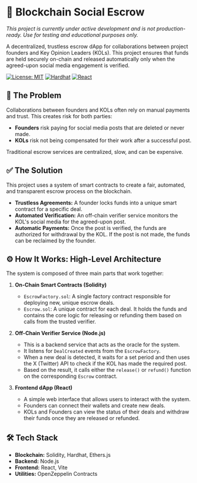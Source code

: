 # 🚀 Blockchain Social Escrow

*This project is currently under active development and is not production-ready. Use for testing and educational purposes only.*

A decentralized, trustless escrow dApp for collaborations between project founders and Key Opinion Leaders (KOLs). This project ensures that funds are held securely on-chain and released automatically only when the agreed-upon social media engagement is verified.

[![License: MIT](https://img.shields.io/badge/License-MIT-yellow.svg)](https://opensource.org/licenses/MIT)
[![Hardhat](https://img.shields.io/badge/Built%20with-Hardhat-ffdb70.svg)](https://hardhat.org/)
[![React](https://img.shields.io/badge/UI-React-61DAFB.svg)](https://reactjs.org/)

## 🎯 The Problem

Collaborations between founders and KOLs often rely on manual payments and trust. This creates risk for both parties:
-   **Founders** risk paying for social media posts that are deleted or never made.
-   **KOLs** risk not being compensated for their work after a successful post.

Traditional escrow services are centralized, slow, and can be expensive.

## ✅ The Solution

This project uses a system of smart contracts to create a fair, automated, and transparent escrow process on the blockchain.

-   **Trustless Agreements:** A founder locks funds into a unique smart contract for a specific deal.
-   **Automated Verification:** An off-chain verifier service monitors the KOL's social media for the agreed-upon post.
-   **Automatic Payments:** Once the post is verified, the funds are authorized for withdrawal by the KOL. If the post is not made, the funds can be reclaimed by the founder.

## ⚙️ How It Works: High-Level Architecture

The system is composed of three main parts that work together:

1.  **On-Chain Smart Contracts (Solidity)**
    -   `EscrowFactory.sol`: A single factory contract responsible for deploying new, unique escrow deals.
    -   `Escrow.sol`: A unique contract for each deal. It holds the funds and contains the core logic for releasing or refunding them based on calls from the trusted verifier.

2.  **Off-Chain Verifier Service (Node.js)**
    -   This is a backend service that acts as the oracle for the system.
    -   It listens for `DealCreated` events from the `EscrowFactory`.
    -   When a new deal is detected, it waits for a set period and then uses the X (Twitter) API to check if the KOL has made the required post.
    -   Based on the result, it calls either the `release()` or `refund()` function on the corresponding `Escrow` contract.

3.  **Frontend dApp (React)**
    -   A simple web interface that allows users to interact with the system.
    -   Founders can connect their wallets and create new deals.
    -   KOLs and Founders can view the status of their deals and withdraw their funds once they are released or refunded.

## 🛠️ Tech Stack

-   **Blockchain:** Solidity, Hardhat, Ethers.js
-   **Backend:** Node.js
-   **Frontend:** React, Vite
-   **Utilities:** OpenZeppelin Contracts
